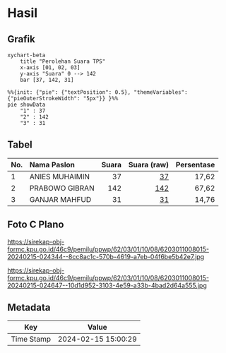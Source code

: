 # Hasil

## Grafik

```mermaid
xychart-beta
    title "Perolehan Suara TPS"
    x-axis [01, 02, 03]
    y-axis "Suara" 0 --> 142
    bar [37, 142, 31]
```

```mermaid
%%{init: {"pie": {"textPosition": 0.5}, "themeVariables": {"pieOuterStrokeWidth": "5px"}} }%%
pie showData
    "1" : 37
    "2" : 142
    "3" : 31
```

## Tabel

| No. | Nama Paslon    | Suara | Suara (raw) | Persentase |
|:--- |:-------------- | -----:| -----------:| ----------:|
| 1   | ANIES MUHAIMIN | 37    | [37][p-1]   | 17,62      |
| 2   | PRABOWO GIBRAN | 142   | [142][p-2]  | 67,62      |
| 3   | GANJAR MAHFUD  | 31    | [31][p-3]   | 14,76      |


[p-1]: https://github.com/gigit-pemilu/pemilu-2024-62-kalimantan-tengah/blob/main/pilpres/hitung-suara/sub/62-kalimantan-tengah/sub/03-kapuas/sub/01-selat/sub/1008-selat-tengah/sub/015-tps/sub/paslon-1.txt
[p-2]: https://github.com/gigit-pemilu/pemilu-2024-62-kalimantan-tengah/blob/main/pilpres/hitung-suara/sub/62-kalimantan-tengah/sub/03-kapuas/sub/01-selat/sub/1008-selat-tengah/sub/015-tps/sub/paslon-2.txt
[p-3]: https://github.com/gigit-pemilu/pemilu-2024-62-kalimantan-tengah/blob/main/pilpres/hitung-suara/sub/62-kalimantan-tengah/sub/03-kapuas/sub/01-selat/sub/1008-selat-tengah/sub/015-tps/sub/paslon-3.txt

## Foto C Plano

https://sirekap-obj-formc.kpu.go.id/46c9/pemilu/ppwp/62/03/01/10/08/6203011008015-20240215-024344--8cc8ac1c-570b-4619-a7eb-04f6be5b42e7.jpg

https://sirekap-obj-formc.kpu.go.id/46c9/pemilu/ppwp/62/03/01/10/08/6203011008015-20240215-024647--10d1d952-3103-4e59-a33b-4bad2d64a555.jpg


## Metadata

| Key        | Value               |
| ---------- | ------------------- |
| Time Stamp | 2024-02-15 15:00:29 |



